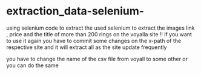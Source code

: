 # extraction_data-selenium-
using selenium code to extract the 
used selenium to extract the images link , price and the title of more than 200 rings on the voyalla site !!
if you want to use it again you have to commit some changes on the x-path of the respective site and it will extract all as the site update frequently 

you have to change the name of the csv file from voyall to some other or you can do the same 

